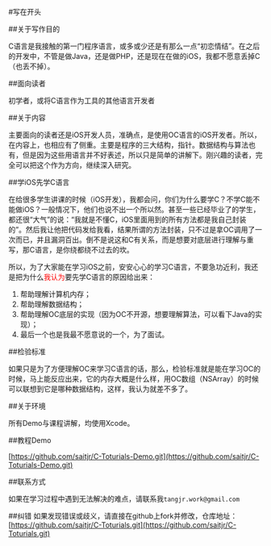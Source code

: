 #写在开头

##关于写作目的

C语言是我接触的第一门程序语言，或多或少还是有那么一点“初恋情结”。在之后的开发中，不管是做Java，还是做PHP，还是现在在做的iOS，我都不愿意丢掉C（也丢不掉）。

##面向读者

初学者，或将C语言作为工具的其他语言开发者

##关于内容

主要面向的读者还是iOS开发人员，准确点，是使用OC语言的iOS开发者。所以，在内容上，也相应有了侧重。主要是程序的三大结构，指针。数据结构与算法也有，但是因为这些用语言并不好表述，所以只是简单的讲解下。刚兴趣的读者，完全可以把这个作为方向，继续深入研究。

##学iOS先学C语言

在给很多学生讲课的时候（iOS开发），我都会问，你们为什么要学C？不学C能不能做iOS？一般情况下，他们也说不出一个所以然。甚至一些已经毕业了的学生，都还很“大气”的说：“我就是不懂C，iOS里面用到的所有方法都是我自己封装的”。然后我让他把代码发给我看，结果所谓的方法封装，只不过是拿OC调用了一次而已，并且漏洞百出。倒不是说这和C有关系，而是想要对底层进行理解与重写，那C语言，是你绕都绕不过去的坎。

所以，为了大家能在学习iOS之前，安安心心的学习C语言，不要急功近利，我还是把为什么<font color=red>我认为</font>要先学C语言的原因给出来：

1. 帮助理解计算机内存；
2. 帮助理解数据结构；
3. 帮助理解OC底层的实现（因为OC不开源，想要理解算法，可以看下Java的实现）；
4. 最后一个也是我最不愿意说的一个，为了面试。

##检验标准

如果只是为了方便理解OC来学习C语言的话，那么，检验标准就是能在学习OC的时候，马上能反应出来，它的内存大概是什么样，用OC数组（NSArray）的时候可以联想到它是哪种数据结构，这样，我认为就差不多了。

##关于环境

所有Demo与课程讲解，均使用Xcode。

##教程Demo

[https://github.com/saitjr/C-Toturials-Demo.git](https://github.com/saitjr/C-Toturials-Demo.git)

##联系方式

如果在学习过程中遇到无法解决的难点，请联系我`tangjr.work@gmail.com`

##纠错
如果发现错误或歧义，请直接在github上fork并修改，仓库地址：[https://github.com/saitjr/C-Toturials.git](https://github.com/saitjr/C-Toturials.git)
